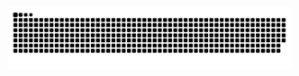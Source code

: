![](https://raw.githubusercontent.com/Chenjun-Qiu/Chenjun-Qiu/output/github-contribution-grid-snake-dark.svg)

<!--
**Chenjun-Qiu/Chenjun-Qiu** is a ✨ _special_ ✨ repository because its `README.md` (this file) appears on your GitHub profile.

Here are some ideas to get you started:

- 🔭 I’m currently working on ...
- 🌱 I’m currently learning ...
- 👯 I’m looking to collaborate on ...
- 🤔 I’m looking for help with ...
- 💬 Ask me about ...
- 📫 How to reach me: ...
- 😄 Pronouns: ...
- ⚡ Fun fact: ...
-->

